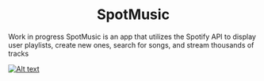 <h1 align="center"> SpotMusic </h1>
Work in progress 
SpotMusic is an app that utilizes the Spotify API to display user playlists, create new ones, search for songs, and stream thousands of tracks

[![Alt text](https://img.youtube.com/vi/bTNVqlgm8Go/0.jpg)](https://www.youtube.com/watch?v=bTNVqlgm8Go)
